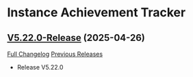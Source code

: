 # Instance Achievement Tracker

## [V5.22.0-Release](https://github.com/Dragnogd/Instance-Achievement-Tracker/tree/V5.22.0-Release) (2025-04-26)
[Full Changelog](https://github.com/Dragnogd/Instance-Achievement-Tracker/commits/V5.22.0-Release) [Previous Releases](https://github.com/Dragnogd/Instance-Achievement-Tracker/releases)

- Release V5.22.0  
